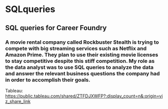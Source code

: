 # SQLqueries

## SQL queries for Career Foundry

### A movie rental company called Rockbuster Stealth is trying to compete with big streaming services such as Netflix and Amazon Prime. They plan to use their existing movie licenses to stay competitive despite this stiff competition. My role as the data analyst was to use SQL queries to analyze the data and answer the relevant business questions the company had in order to accomplish their goals.

Tableau: https://public.tableau.com/shared/ZTFDJXWFP?:display_count=n&:origin=viz_share_link

